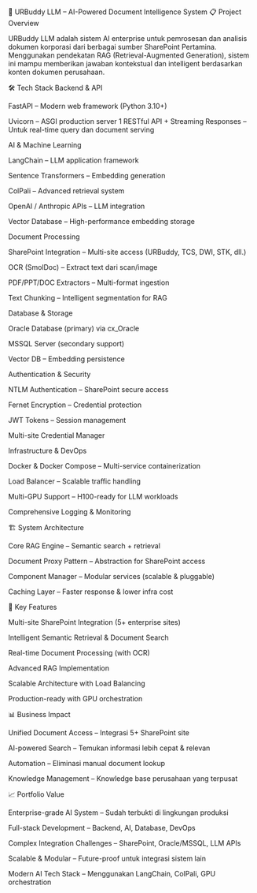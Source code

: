 🚀 URBuddy LLM – AI-Powered Document Intelligence System
📋 Project Overview

URBuddy LLM adalah sistem AI enterprise untuk pemrosesan dan analisis dokumen korporasi dari berbagai sumber SharePoint Pertamina.
Menggunakan pendekatan RAG (Retrieval-Augmented Generation), sistem ini mampu memberikan jawaban kontekstual dan intelligent berdasarkan konten dokumen perusahaan.

🛠 Tech Stack
Backend & API

FastAPI – Modern web framework (Python 3.10+)

Uvicorn – ASGI production server
1
RESTful API + Streaming Responses – Untuk real-time query dan document serving

AI & Machine Learning

LangChain – LLM application framework

Sentence Transformers – Embedding generation

ColPali – Advanced retrieval system

OpenAI / Anthropic APIs – LLM integration

Vector Database – High-performance embedding storage

Document Processing

SharePoint Integration – Multi-site access (URBuddy, TCS, DWI, STK, dll.)

OCR (SmolDoc) – Extract text dari scan/image

PDF/PPT/DOC Extractors – Multi-format ingestion

Text Chunking – Intelligent segmentation for RAG

Database & Storage

Oracle Database (primary) via cx_Oracle

MSSQL Server (secondary support)

Vector DB – Embedding persistence

Authentication & Security

NTLM Authentication – SharePoint secure access

Fernet Encryption – Credential protection

JWT Tokens – Session management

Multi-site Credential Manager

Infrastructure & DevOps

Docker & Docker Compose – Multi-service containerization

Load Balancer – Scalable traffic handling

Multi-GPU Support – H100-ready for LLM workloads

Comprehensive Logging & Monitoring

🏗 System Architecture

Core RAG Engine – Semantic search + retrieval

Document Proxy Pattern – Abstraction for SharePoint access

Component Manager – Modular services (scalable & pluggable)

Caching Layer – Faster response & lower infra cost

🎯 Key Features

Multi-site SharePoint Integration (5+ enterprise sites)

Intelligent Semantic Retrieval & Document Search

Real-time Document Processing (with OCR)

Advanced RAG Implementation

Scalable Architecture with Load Balancing

Production-ready with GPU orchestration

📊 Business Impact

Unified Document Access – Integrasi 5+ SharePoint site

AI-powered Search – Temukan informasi lebih cepat & relevan

Automation – Eliminasi manual document lookup

Knowledge Management – Knowledge base perusahaan yang terpusat

📈 Portfolio Value

Enterprise-grade AI System – Sudah terbukti di lingkungan produksi

Full-stack Development – Backend, AI, Database, DevOps

Complex Integration Challenges – SharePoint, Oracle/MSSQL, LLM APIs

Scalable & Modular – Future-proof untuk integrasi sistem lain

Modern AI Tech Stack – Menggunakan LangChain, ColPali, GPU orchestration